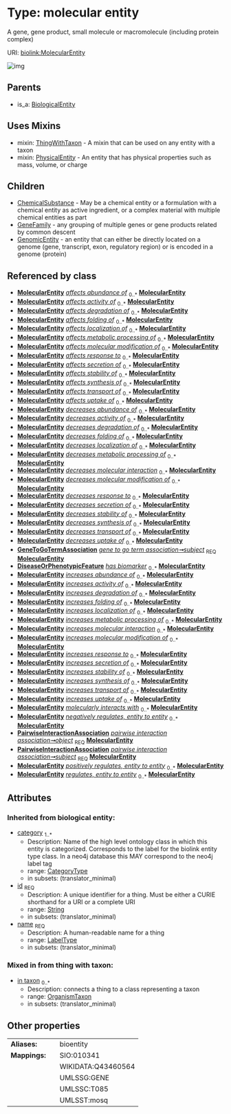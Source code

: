 
# Type: molecular entity


A gene, gene product, small molecule or macromolecule (including protein complex)

URI: [biolink:MolecularEntity](https://w3id.org/biolink/vocab/MolecularEntity)


![img](http://yuml.me/diagram/nofunky;dir:TB/class/[ThingWithTaxon],[PhysicalEntity],[PairwiseInteractionAssociation],[OrganismTaxon],[GeneToGoTermAssociation]-%20subject%201..1>[MolecularEntity&#124;id(i):string;name(i):label_type;category(i):category_type%20%2B],[PairwiseInteractionAssociation]-%20object%201..1>[MolecularEntity],[PairwiseInteractionAssociation]-%20subject%201..1>[MolecularEntity],[MolecularEntity]uses%20-.->[ThingWithTaxon],[MolecularEntity]uses%20-.->[PhysicalEntity],[MolecularEntity]^-[GenomicEntity],[MolecularEntity]^-[GeneFamily],[MolecularEntity]^-[ChemicalSubstance],[BiologicalEntity]^-[MolecularEntity],[GenomicEntity],[GeneToGoTermAssociation],[GeneFamily],[DiseaseOrPhenotypicFeature],[ChemicalSubstance],[BiologicalEntity])

## Parents

 *  is_a: [BiologicalEntity](BiologicalEntity.md)

## Uses Mixins

 *  mixin: [ThingWithTaxon](ThingWithTaxon.md) - A mixin that can be used on any entity with a taxon
 *  mixin: [PhysicalEntity](PhysicalEntity.md) - An entity that has physical properties such as mass, volume, or charge

## Children

 * [ChemicalSubstance](ChemicalSubstance.md) - May be a chemical entity or a formulation with a chemical entity as active ingredient, or a complex material with multiple chemical entities as part
 * [GeneFamily](GeneFamily.md) - any grouping of multiple genes or gene products related by common descent
 * [GenomicEntity](GenomicEntity.md) - an entity that can either be directly located on a genome (gene, transcript, exon, regulatory region) or is encoded in a genome (protein)

## Referenced by class

 *  **[MolecularEntity](MolecularEntity.md)** *[affects abundance of](affects_abundance_of.md)*  <sub>0..*</sub>  **[MolecularEntity](MolecularEntity.md)**
 *  **[MolecularEntity](MolecularEntity.md)** *[affects activity of](affects_activity_of.md)*  <sub>0..*</sub>  **[MolecularEntity](MolecularEntity.md)**
 *  **[MolecularEntity](MolecularEntity.md)** *[affects degradation of](affects_degradation_of.md)*  <sub>0..*</sub>  **[MolecularEntity](MolecularEntity.md)**
 *  **[MolecularEntity](MolecularEntity.md)** *[affects folding of](affects_folding_of.md)*  <sub>0..*</sub>  **[MolecularEntity](MolecularEntity.md)**
 *  **[MolecularEntity](MolecularEntity.md)** *[affects localization of](affects_localization_of.md)*  <sub>0..*</sub>  **[MolecularEntity](MolecularEntity.md)**
 *  **[MolecularEntity](MolecularEntity.md)** *[affects metabolic processing of](affects_metabolic_processing_of.md)*  <sub>0..*</sub>  **[MolecularEntity](MolecularEntity.md)**
 *  **[MolecularEntity](MolecularEntity.md)** *[affects molecular modification of](affects_molecular_modification_of.md)*  <sub>0..*</sub>  **[MolecularEntity](MolecularEntity.md)**
 *  **[MolecularEntity](MolecularEntity.md)** *[affects response to](affects_response_to.md)*  <sub>0..*</sub>  **[MolecularEntity](MolecularEntity.md)**
 *  **[MolecularEntity](MolecularEntity.md)** *[affects secretion of](affects_secretion_of.md)*  <sub>0..*</sub>  **[MolecularEntity](MolecularEntity.md)**
 *  **[MolecularEntity](MolecularEntity.md)** *[affects stability of](affects_stability_of.md)*  <sub>0..*</sub>  **[MolecularEntity](MolecularEntity.md)**
 *  **[MolecularEntity](MolecularEntity.md)** *[affects synthesis of](affects_synthesis_of.md)*  <sub>0..*</sub>  **[MolecularEntity](MolecularEntity.md)**
 *  **[MolecularEntity](MolecularEntity.md)** *[affects transport of](affects_transport_of.md)*  <sub>0..*</sub>  **[MolecularEntity](MolecularEntity.md)**
 *  **[MolecularEntity](MolecularEntity.md)** *[affects uptake of](affects_uptake_of.md)*  <sub>0..*</sub>  **[MolecularEntity](MolecularEntity.md)**
 *  **[MolecularEntity](MolecularEntity.md)** *[decreases abundance of](decreases_abundance_of.md)*  <sub>0..*</sub>  **[MolecularEntity](MolecularEntity.md)**
 *  **[MolecularEntity](MolecularEntity.md)** *[decreases activity of](decreases_activity_of.md)*  <sub>0..*</sub>  **[MolecularEntity](MolecularEntity.md)**
 *  **[MolecularEntity](MolecularEntity.md)** *[decreases degradation of](decreases_degradation_of.md)*  <sub>0..*</sub>  **[MolecularEntity](MolecularEntity.md)**
 *  **[MolecularEntity](MolecularEntity.md)** *[decreases folding of](decreases_folding_of.md)*  <sub>0..*</sub>  **[MolecularEntity](MolecularEntity.md)**
 *  **[MolecularEntity](MolecularEntity.md)** *[decreases localization of](decreases_localization_of.md)*  <sub>0..*</sub>  **[MolecularEntity](MolecularEntity.md)**
 *  **[MolecularEntity](MolecularEntity.md)** *[decreases metabolic processing of](decreases_metabolic_processing_of.md)*  <sub>0..*</sub>  **[MolecularEntity](MolecularEntity.md)**
 *  **[MolecularEntity](MolecularEntity.md)** *[decreases molecular interaction](decreases_molecular_interaction.md)*  <sub>0..*</sub>  **[MolecularEntity](MolecularEntity.md)**
 *  **[MolecularEntity](MolecularEntity.md)** *[decreases molecular modification of](decreases_molecular_modification_of.md)*  <sub>0..*</sub>  **[MolecularEntity](MolecularEntity.md)**
 *  **[MolecularEntity](MolecularEntity.md)** *[decreases response to](decreases_response_to.md)*  <sub>0..*</sub>  **[MolecularEntity](MolecularEntity.md)**
 *  **[MolecularEntity](MolecularEntity.md)** *[decreases secretion of](decreases_secretion_of.md)*  <sub>0..*</sub>  **[MolecularEntity](MolecularEntity.md)**
 *  **[MolecularEntity](MolecularEntity.md)** *[decreases stability of](decreases_stability_of.md)*  <sub>0..*</sub>  **[MolecularEntity](MolecularEntity.md)**
 *  **[MolecularEntity](MolecularEntity.md)** *[decreases synthesis of](decreases_synthesis_of.md)*  <sub>0..*</sub>  **[MolecularEntity](MolecularEntity.md)**
 *  **[MolecularEntity](MolecularEntity.md)** *[decreases transport of](decreases_transport_of.md)*  <sub>0..*</sub>  **[MolecularEntity](MolecularEntity.md)**
 *  **[MolecularEntity](MolecularEntity.md)** *[decreases uptake of](decreases_uptake_of.md)*  <sub>0..*</sub>  **[MolecularEntity](MolecularEntity.md)**
 *  **[GeneToGoTermAssociation](GeneToGoTermAssociation.md)** *[gene to go term association➞subject](gene_to_go_term_association_subject.md)*  <sub>REQ</sub>  **[MolecularEntity](MolecularEntity.md)**
 *  **[DiseaseOrPhenotypicFeature](DiseaseOrPhenotypicFeature.md)** *[has biomarker](has_biomarker.md)*  <sub>0..*</sub>  **[MolecularEntity](MolecularEntity.md)**
 *  **[MolecularEntity](MolecularEntity.md)** *[increases abundance of](increases_abundance_of.md)*  <sub>0..*</sub>  **[MolecularEntity](MolecularEntity.md)**
 *  **[MolecularEntity](MolecularEntity.md)** *[increases activity of](increases_activity_of.md)*  <sub>0..*</sub>  **[MolecularEntity](MolecularEntity.md)**
 *  **[MolecularEntity](MolecularEntity.md)** *[increases degradation of](increases_degradation_of.md)*  <sub>0..*</sub>  **[MolecularEntity](MolecularEntity.md)**
 *  **[MolecularEntity](MolecularEntity.md)** *[increases folding of](increases_folding_of.md)*  <sub>0..*</sub>  **[MolecularEntity](MolecularEntity.md)**
 *  **[MolecularEntity](MolecularEntity.md)** *[increases localization of](increases_localization_of.md)*  <sub>0..*</sub>  **[MolecularEntity](MolecularEntity.md)**
 *  **[MolecularEntity](MolecularEntity.md)** *[increases metabolic processing of](increases_metabolic_processing_of.md)*  <sub>0..*</sub>  **[MolecularEntity](MolecularEntity.md)**
 *  **[MolecularEntity](MolecularEntity.md)** *[increases molecular interaction](increases_molecular_interaction.md)*  <sub>0..*</sub>  **[MolecularEntity](MolecularEntity.md)**
 *  **[MolecularEntity](MolecularEntity.md)** *[increases molecular modification of](increases_molecular_modification_of.md)*  <sub>0..*</sub>  **[MolecularEntity](MolecularEntity.md)**
 *  **[MolecularEntity](MolecularEntity.md)** *[increases response to](increases_response_to.md)*  <sub>0..*</sub>  **[MolecularEntity](MolecularEntity.md)**
 *  **[MolecularEntity](MolecularEntity.md)** *[increases secretion of](increases_secretion_of.md)*  <sub>0..*</sub>  **[MolecularEntity](MolecularEntity.md)**
 *  **[MolecularEntity](MolecularEntity.md)** *[increases stability of](increases_stability_of.md)*  <sub>0..*</sub>  **[MolecularEntity](MolecularEntity.md)**
 *  **[MolecularEntity](MolecularEntity.md)** *[increases synthesis of](increases_synthesis_of.md)*  <sub>0..*</sub>  **[MolecularEntity](MolecularEntity.md)**
 *  **[MolecularEntity](MolecularEntity.md)** *[increases transport of](increases_transport_of.md)*  <sub>0..*</sub>  **[MolecularEntity](MolecularEntity.md)**
 *  **[MolecularEntity](MolecularEntity.md)** *[increases uptake of](increases_uptake_of.md)*  <sub>0..*</sub>  **[MolecularEntity](MolecularEntity.md)**
 *  **[MolecularEntity](MolecularEntity.md)** *[molecularly interacts with](molecularly_interacts_with.md)*  <sub>0..*</sub>  **[MolecularEntity](MolecularEntity.md)**
 *  **[MolecularEntity](MolecularEntity.md)** *[negatively regulates, entity to entity](negatively_regulates_entity_to_entity.md)*  <sub>0..*</sub>  **[MolecularEntity](MolecularEntity.md)**
 *  **[PairwiseInteractionAssociation](PairwiseInteractionAssociation.md)** *[pairwise interaction association➞object](pairwise_interaction_association_object.md)*  <sub>REQ</sub>  **[MolecularEntity](MolecularEntity.md)**
 *  **[PairwiseInteractionAssociation](PairwiseInteractionAssociation.md)** *[pairwise interaction association➞subject](pairwise_interaction_association_subject.md)*  <sub>REQ</sub>  **[MolecularEntity](MolecularEntity.md)**
 *  **[MolecularEntity](MolecularEntity.md)** *[positively regulates, entity to entity](positively_regulates_entity_to_entity.md)*  <sub>0..*</sub>  **[MolecularEntity](MolecularEntity.md)**
 *  **[MolecularEntity](MolecularEntity.md)** *[regulates, entity to entity](regulates_entity_to_entity.md)*  <sub>0..*</sub>  **[MolecularEntity](MolecularEntity.md)**

## Attributes


### Inherited from biological entity:

 * [category](category.md)  <sub>1..*</sub>
    * Description: Name of the high level ontology class in which this entity is categorized. Corresponds to the label for the biolink entity type class. In a neo4j database this MAY correspond to the neo4j label tag
    * range: [CategoryType](types/CategoryType.md)
    * in subsets: (translator_minimal)
 * [id](id.md)  <sub>REQ</sub>
    * Description: A unique identifier for a thing. Must be either a CURIE shorthand for a URI or a complete URI
    * range: [String](types/String.md)
    * in subsets: (translator_minimal)
 * [name](name.md)  <sub>REQ</sub>
    * Description: A human-readable name for a thing
    * range: [LabelType](types/LabelType.md)
    * in subsets: (translator_minimal)

### Mixed in from thing with taxon:

 * [in taxon](in_taxon.md)  <sub>0..*</sub>
    * Description: connects a thing to a class representing a taxon
    * range: [OrganismTaxon](OrganismTaxon.md)
    * in subsets: (translator_minimal)

## Other properties

|  |  |  |
| --- | --- | --- |
| **Aliases:** | | bioentity |
| **Mappings:** | | SIO:010341 |
|  | | WIKIDATA:Q43460564 |
|  | | UMLSSG:GENE |
|  | | UMLSSC:T085 |
|  | | UMLSST:mosq |

